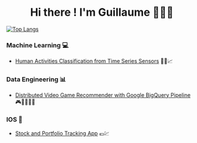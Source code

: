 <div align="center">
  <h1> Hi there ! I'm Guillaume 👋👨‍💻 </h1>
</div>

<!--
[![GitHub stats](https://github-readme-stats.vercel.app/api?username=glongrais&show_icons=true&hide=issues&bg_color=30,e96443,904e95&title_color=fff&text_color=fff&icon_color=fff)](https://github.com/glongrais)
-->

[![Top Langs](https://github-readme-stats.vercel.app/api/top-langs/?username=glongrais&layout=compact&bg_color=30,e96443,904e95&title_color=fff&text_color=fff)](https://github.com/glongrais)

### Machine Learning 💻

* [Human Activities Classification from Time Series Sensors](https://github.com/glongrais/Time_Series_Classification) 🏃‍♂️📈

### Data Engineering 📊

* [Distributed Video Game Recommender with Google BigQuery Pipeline](https://github.com/glongrais/Recommender_Blacknut) 🎮👨‍👩‍👧‍👦

### IOS 📱

* [Stock and Portfolio Tracking App](https://github.com/glongrais/StockTracker) 💶💹
<!--
**glongrais/glongrais** is a ✨ _special_ ✨ repository because its `README.md` (this file) appears on your GitHub profile.

Here are some ideas to get you started:

- 🔭 I’m currently working on ...
- 🌱 I’m currently learning ...
- 👯 I’m looking to collaborate on ...
- 🤔 I’m looking for help with ...
- 💬 Ask me about ...
- 📫 How to reach me: ...
- 😄 Pronouns: ...
- ⚡ Fun fact: ...
-->
